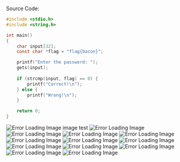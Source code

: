 Source Code:

```c
#include <stdio.h>
#include <string.h>

int main() 
{
    char input[32];
    const char *flag = "flag{bacon}";

    printf("Enter the password: ");
    gets(input);  
	
    if (strcmp(input, flag) == 0) {
        printf("Correct!\n");
    } else {
        printf("Wrong!\n");
    }

    return 0;
}
```


![Error Loading Image](baconTUT/01EntropyNotPacked.jpg)
image test
![Error Loading Image](baconTUT/02EntropyPacked.jpg)
![Error Loading Image](baconTUT/01EntropyNotPacked.jpg)
![Error Loading Image](baconTUT/03PEBearComparison.png)
![Error Loading Image](baconTUT/04GhidraBacontut.jpg)
![Error Loading Image](baconTUT/05GhidraBacontutUPX.jpg)
![Error Loading Image](baconTUT/06OpenX64dbg.jpg)
![Error Loading Image](baconTUT/07X64BacontutGraph.jpg)
![Error Loading Image](baconTUT/08X64BacontutBreakpoint.jpg)
![Error Loading Image](baconTUT/09X64BacontutRun.jpg)
![Error Loading Image](baconTUT/10X64BacontutCopyAddress.jpg)
![Error Loading Image](baconTUT/11X64BacontutScylla.jpg)
![Error Loading Image](baconTUT/12GhidraBacontutFLAG.jpg)
